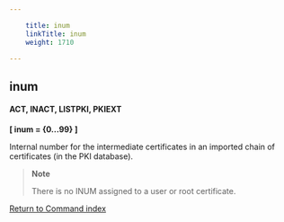 ```yaml
---

    title: inum
    linkTitle: inum
    weight: 1710

---
```

<span id="inum"></span>

## inum

#### ACT, INACT, LISTPKI, PKIEXT

****\[ inum = {0...99} \]****

Internal number for the intermediate certificates in an imported chain of certificates (in the PKI database).

> **Note**
>
> There is no INUM assigned to a user or root certificate.

[Return to Command index](../../)

